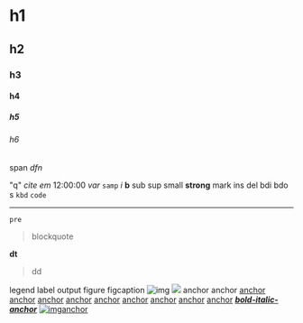 # h1

## h2

### h3

#### h4

##### h5

###### h6

span _dfn_

"q" _cite_ _em_ 12:00:00 _var_ `samp` _i_ **b** sub sup small **strong** mark ins del bdi bdo s `kbd` `code`  

---

    pre

> blockquote

**dt**

> dd

legend label output figure figcaption ![img](mock.png) ![](http://html-md.mock/mock.png) anchor anchor [anchor][0] [anchor][1] [anchor][1] [anchor][2] [anchor][0] [anchor][3] [anchor][4] [anchor][5] [anchor][3] [][6] [][7] [**_bold-italic-anchor_**][0] [![img](mock.png)anchor][0]

[0]: mock1
[1]: mock1 "mock1"
[2]: mock1 "mock2"
[3]: mock2
[4]: mock2 "mock1"
[5]: mock2 "mock2"
[6]: http://html-md.mock
[7]: http://html-md.mock "mock"